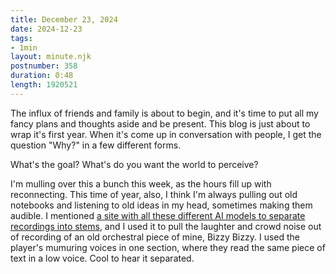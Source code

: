 ```yaml
---
title: December 23, 2024
date: 2024-12-23
tags:
- 1min
layout: minute.njk
postnumber: 358
duration: 0:48
length: 1920521
---
```

The influx of friends and family is about to begin, and it's time to put all my fancy plans and thoughts aside and be present. This blog is just about to wrap it's first year. When it's come up in conversation with people, I get the question "Why?" in a few different forms. 

What's the goal?
What's do you want the world to perceive?

I'm mulling over this a bunch this week, as the hours fill up with reconnecting. This time of year, also, I think I'm always pulling out old notebooks and listening to old ideas in my head, sometimes making them audible. I mentioned [a site with all these different AI models to separate recordings into stems](https://mvsep.com), and I used it to pull the laughter and crowd noise out of recording of an old orchestral piece of mine, Bizzy Bizzy. I used the player's mumuring voices in one section, where they read the same piece of text in a low voice. Cool to hear it separated. 